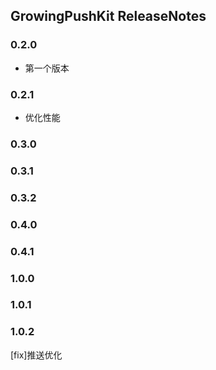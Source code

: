 ## GrowingPushKit ReleaseNotes

### 0.2.0

* 第一个版本

### 0.2.1

* 优化性能

### 0.3.0

### 0.3.1

### 0.3.2

### 0.4.0

### 0.4.1

### 1.0.0

### 1.0.1

### 1.0.2
[fix]推送优化

